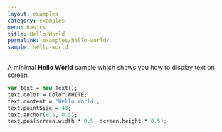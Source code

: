 ```yaml
---
layout: examples
category: examples
menu: Basics
title: Hello World
permalink: examples/hello-world/
sample: hello-world
---
```


A minimal **Hello World** sample which shows you how to display text on screen.

```haxe
var text = new Text();
text.color = Color.WHITE;
text.content = 'Hello World';
text.pointSize = 48;
text.anchor(0.5, 0.5);
text.pos(screen.width * 0.5, screen.height * 0.5);
```
